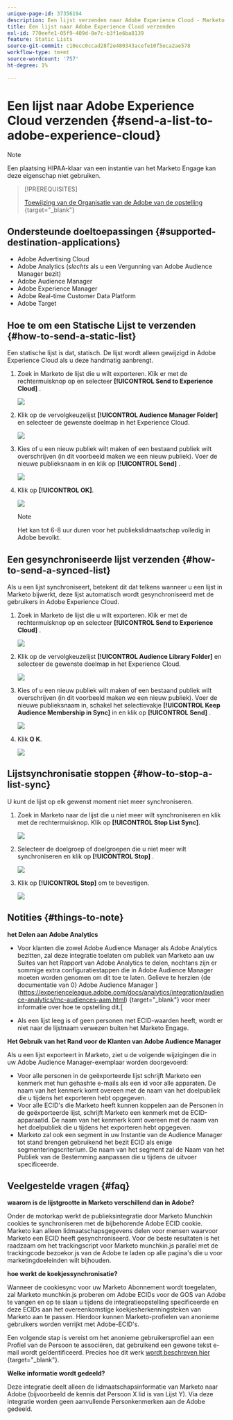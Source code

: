 ```yaml
---
unique-page-id: 37356194
description: Een lijst verzenden naar Adobe Experience Cloud - Marketo Docs - Productdocumentatie
title: Een lijst naar Adobe Experience Cloud verzenden
exl-id: 770eefe1-05f9-409d-8e7c-b3f1e6ba8139
feature: Static Lists
source-git-commit: c10ecc0ccad28f2e480343acefe10f5eca2ae578
workflow-type: tm+mt
source-wordcount: '757'
ht-degree: 1%

---
```


# Een lijst naar Adobe Experience Cloud verzenden {#send-a-list-to-adobe-experience-cloud}

>[!NOTE]
>
>Een plaatsing HIPAA-klaar van een instantie van het Marketo Engage kan deze eigenschap niet gebruiken.

>[!PREREQUISITES]
>
>[ Toewijzing van de Organisatie van de Adobe van de opstelling ](/help/marketo/product-docs/adobe-experience-cloud-integrations/set-up-adobe-organization-mapping.md){target="_blank"}

## Ondersteunde doeltoepassingen {#supported-destination-applications}

* Adobe Advertising Cloud
* Adobe Analytics (_slechts_ als u een Vergunning van Adobe Audience Manager bezit)
* Adobe Audience Manager
* Adobe Experience Manager
* Adobe Real-time Customer Data Platform
* Adobe Target

## Hoe te om een Statische Lijst te verzenden {#how-to-send-a-static-list}

Een statische lijst is dat, statisch. De lijst wordt alleen gewijzigd in Adobe Experience Cloud als u deze handmatig aanbrengt.

1. Zoek in Marketo de lijst die u wilt exporteren. Klik er met de rechtermuisknop op en selecteer **[!UICONTROL Send to Experience Cloud]** .

   ![](assets/send-a-list-to-adobe-experience-cloud-1.png)

1. Klik op de vervolgkeuzelijst **[!UICONTROL Audience Manager Folder]** en selecteer de gewenste doelmap in het Experience Cloud.

   ![](assets/send-a-list-to-adobe-experience-cloud-2.png)

1. Kies of u een nieuw publiek wilt maken of een bestaand publiek wilt overschrijven (in dit voorbeeld maken we een nieuw publiek). Voer de nieuwe publieksnaam in en klik op **[!UICONTROL Send]** .

   ![](assets/send-a-list-to-adobe-experience-cloud-3.png)

1. Klik op **[!UICONTROL OK]**.

   ![](assets/send-a-list-to-adobe-experience-cloud-4.png)

   >[!NOTE]
   >
   >Het kan tot 6-8 uur duren voor het publiekslidmaatschap volledig in Adobe bevolkt.

## Een gesynchroniseerde lijst verzenden {#how-to-send-a-synced-list}

Als u een lijst synchroniseert, betekent dit dat telkens wanneer u een lijst in Marketo bijwerkt, deze lijst automatisch wordt gesynchroniseerd met de gebruikers in Adobe Experience Cloud.

1. Zoek in Marketo de lijst die u wilt exporteren. Klik er met de rechtermuisknop op en selecteer **[!UICONTROL Send to Experience Cloud]** .

   ![](assets/send-a-list-to-adobe-experience-cloud-5.png)

1. Klik op de vervolgkeuzelijst **[!UICONTROL Audience Library Folder]** en selecteer de gewenste doelmap in het Experience Cloud.

   ![](assets/send-a-list-to-adobe-experience-cloud-6.png)

1. Kies of u een nieuw publiek wilt maken of een bestaand publiek wilt overschrijven (in dit voorbeeld maken we een nieuw publiek). Voer de nieuwe publieksnaam in, schakel het selectievakje **[!UICONTROL Keep Audience Membership in Sync]** in en klik op **[!UICONTROL Send]** .

   ![](assets/send-a-list-to-adobe-experience-cloud-7.png)

1. Klik **O  K**.

   ![](assets/send-a-list-to-adobe-experience-cloud-8.png)

## Lijstsynchronisatie stoppen {#how-to-stop-a-list-sync}

U kunt de lijst op elk gewenst moment niet meer synchroniseren.

1. Zoek in Marketo naar de lijst die u niet meer wilt synchroniseren en klik met de rechtermuisknop. Klik op **[!UICONTROL Stop List Sync]**.

   ![](assets/send-a-list-to-adobe-experience-cloud-9.png)

1. Selecteer de doelgroep of doelgroepen die u niet meer wilt synchroniseren en klik op **[!UICONTROL Stop]** .

   ![](assets/send-a-list-to-adobe-experience-cloud-10.png)

1. Klik op **[!UICONTROL Stop]** om te bevestigen.

   ![](assets/send-a-list-to-adobe-experience-cloud-11.png)

## Notities {#things-to-note}

**het Delen aan Adobe Analytics**

* Voor klanten die zowel Adobe Audience Manager als Adobe Analytics bezitten, zal deze integratie toelaten om publiek van Marketo aan uw Suites van het Rapport van Adobe Analytics te delen, nochtans zijn er sommige extra configuratiestappen die in Adobe Audience Manager moeten worden genomen om dit toe te laten. Gelieve te herzien {de documentatie van 0} Adobe Audience Manager ](https://experienceleague.adobe.com/docs/analytics/integration/audience-analytics/mc-audiences-aam.html) {target="_blank"} voor meer informatie over hoe te opstelling dit.[

* Als een lijst leeg is of geen personen met ECID-waarden heeft, wordt er niet naar de lijstnaam verwezen buiten het Marketo Engage.

**Het Gebruik van het Rand voor de Klanten van Adobe Audience Manager**

Als u een lijst exporteert in Marketo, ziet u de volgende wijzigingen die in uw Adobe Audience Manager-exemplaar worden doorgevoerd:

* Voor alle personen in de geëxporteerde lijst schrijft Marketo een kenmerk met hun gehashte e-mails als een id voor alle apparaten. De naam van het kenmerk komt overeen met de naam van het doelpubliek die u tijdens het exporteren hebt opgegeven.
* Voor alle ECID&#39;s die Marketo heeft kunnen koppelen aan de Personen in de geëxporteerde lijst, schrijft Marketo een kenmerk met de ECID-apparaatid. De naam van het kenmerk komt overeen met de naam van het doelpubliek die u tijdens het exporteren hebt opgegeven.
* Marketo zal ook een segment in uw Instantie van de Audience Manager tot stand brengen gebruikend het bezit ECID als enige segmenteringscriterium. De naam van het segment zal de Naam van het Publiek van de Bestemming aanpassen die u tijdens de uitvoer specificeerde.

## Veelgestelde vragen {#faq}

**waarom is de lijstgrootte in Marketo verschillend dan in Adobe?**

Onder de motorkap werkt de publieksintegratie door Marketo Munchkin cookies te synchroniseren met de bijbehorende Adobe ECID cookie. Marketo kan alleen lidmaatschapsgegevens delen voor mensen waarvoor Marketo een ECID heeft gesynchroniseerd. Voor de beste resultaten is het raadzaam om het trackingscript voor Marketo munchkin.js parallel met de trackingcode bezoekor.js van de Adobe te laden op alle pagina&#39;s die u voor marketingdoeleinden wilt bijhouden.

**hoe werkt de koekjessynchronisatie?**

Wanneer de cookiesync voor uw Marketo Abonnement wordt toegelaten, zal Marketo munchkin.js proberen om Adobe ECIDs voor de GOS van Adobe te vangen en op te slaan u tijdens de integratieopstelling specificeerde en deze ECIDs aan het overeenkomstige koekjesherkenningsteken van Marketo aan te passen. Hierdoor kunnen Marketo-profielen van anonieme gebruikers worden verrijkt met Adobe-ECID&#39;s.

Een volgende stap is vereist om het anonieme gebruikersprofiel aan een Profiel van de Persoon te associëren, dat gebruikend een gewone tekst e-mail wordt geïdentificeerd. Precies hoe dit werk [ wordt beschreven hier ](/help/marketo/product-docs/reporting/basic-reporting/report-activity/tracking-anonymous-activity-and-people.md){target="_blank"}.

**Welke informatie wordt gedeeld?**

Deze integratie deelt alleen de lidmaatschapsinformatie van Marketo naar Adobe (bijvoorbeeld de kennis dat Persoon X lid is van Lijst Y). Via deze integratie worden geen aanvullende Personkenmerken aan de Adobe gedeeld.
